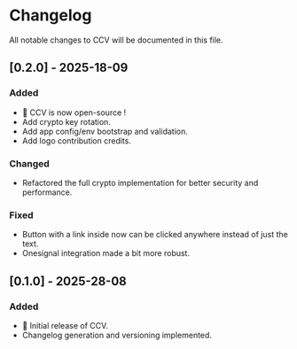 # Changelog

All notable changes to CCV will be documented in this file.

## [0.2.0] - 2025-18-09

### Added
- 🎉 CCV is now open-source !
- Add crypto key rotation.
- Add app config/env bootstrap and validation.
- Add logo contribution credits.

### Changed
- Refactored the full crypto implementation for better security and performance.

### Fixed
- Button with a link inside now can be clicked anywhere instead of just the text.
- Onesignal integration made a bit more robust.

## [0.1.0] - 2025-28-08

### Added

- 🎉 Initial release of CCV.
- Changelog generation and versioning implemented.